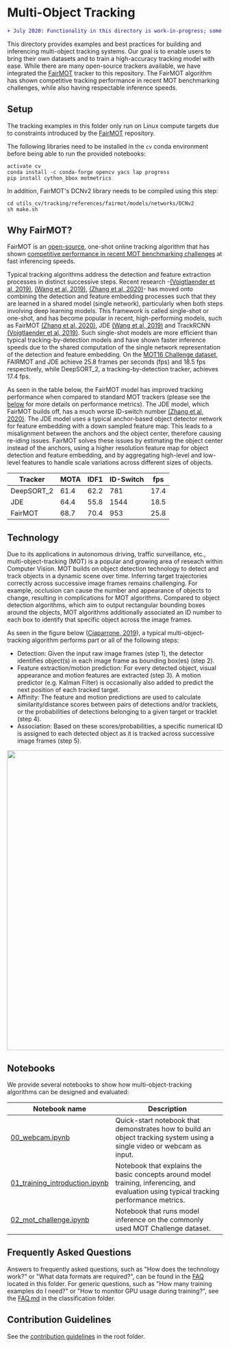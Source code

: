 # Multi-Object Tracking

```diff
+ July 2020: Functionality in this directory is work-in-progress; some notebooks may be incomplete.
```

This directory provides examples and best practices for building and inferencing multi-object tracking systems. Our goal is to enable users to bring their own datasets and to train a high-accuracy tracking model with ease. While there are many open-source trackers available, we have integrated the [FairMOT](https://github.com/ifzhang/FairMOT) tracker to this repository. The FairMOT algorithm has shown competitive tracking performance in recent MOT benchmarking challenges, while also having respectable inference speeds.


## Setup

The tracking examples in this folder only run on Linux compute targets due to constraints introduced by the [FairMOT](https://github.com/ifzhang/FairMOT) repository.

The following libraries need to be installed in the `cv` conda environment before being able to run the provided notebooks:
```
activate cv
conda install -c conda-forge opencv yacs lap progress
pip install cython_bbox motmetrics
```

In addition, FairMOT's DCNv2 library needs to be compiled using this step:
```
cd utils_cv/tracking/references/fairmot/models/networks/DCNv2  
sh make.sh
```



## Why FairMOT?
FairMOT is an [open-source](https://github.com/ifzhang/FairMOT), one-shot online tracking algorithm that has shown [competitive performance in recent MOT benchmarking challenges](https://motchallenge.net/method/MOT=3015&chl=5) at fast inferencing speeds.

Typical tracking algorithms address the detection and feature extraction processes in distinct successive steps. Recent research -[(Voigtlaender et al, 2019)](http://openaccess.thecvf.com/content_CVPR_2019/papers/Voigtlaender_MOTS_Multi-Object_Tracking_and_Segmentation_CVPR_2019_paper.pdf), [(Wang et al, 2019)](https://arxiv.org/pdf/1909.12605.pdf), [(Zhang et al, 2020)](https://arxiv.org/pdf/1909.12605.pdf)- has moved onto combining the detection and feature embedding processes such that they are learned in a shared model (single network), particularly when both steps involving deep learning models. This framework is called single-shot or one-shot, and has become popular in recent, high-performing models, such as FairMOT [(Zhang et al, 2020)](https://arxiv.org/pdf/1909.12605.pdf), JDE [(Wang et al, 2019)](https://arxiv.org/pdf/1909.12605.pdf) and TrackRCNN [(Voigtlaender et al, 2019)](http://openaccess.thecvf.com/content_CVPR_2019/papers/Voigtlaender_MOTS_Multi-Object_Tracking_and_Segmentation_CVPR_2019_paper.pdf). Such single-shot models are more efficient than typical tracking-by-detection models and have shown faster inference speeds due to the shared computation of the single network representation of the detection and feature embedding. On the [MOT16 Challenge dataset](https://motchallenge.net/results/MOT16/), FAIRMOT and JDE achieve 25.8 frames per seconds (fps) and 18.5 fps respectively, while DeepSORT_2, a tracking-by-detection tracker, achieves 17.4 fps.

As seen in the table below, the FairMOT model has improved tracking performance when compared to standard MOT trackers (please see the [below](#What-are-the-commonly-used-evaluation-metrics) for more details on performance metrics). The JDE model, which FairMOT builds off, has a much worse ID-switch number [(Zhang et al, 2020)](https://arxiv.org/pdf/1909.12605.pdf). The JDE model uses a typical anchor-based object detector network for feature embedding with a down sampled feature map. This leads to a misalignment between the anchors and the object center, therefore causing re-iding issues. FairMOT solves these issues by estimating the object center instead of the anchors, using a higher resolution feature map for object detection and feature embedding, and by aggregating high-level and low-level features to handle scale variations across different sizes of objects.

<center>

| Tracker  | MOTA | IDF1 |	ID-Switch | fps |
| -------- | ---- | ---- | ---------  | --- |
|DeepSORT_2| 61.4 | 62.2 | 781 | 17.4 |
|JDE| 64.4 | 55.8 | 1544 | 18.5 |
|FairMOT| 68.7 | 70.4 | 953 | 25.8 |

</center>


## Technology
Due to its applications in autonomous driving, traffic surveillance, etc., multi-object-tracking (MOT) is a popular and growing area of reseach within Computer Vision. MOT builds on object detection technology to detect and track objects in a dynamic scene over time. Inferring target trajectories correctly across successive image frames remains challenging. For example, occlusion can cause the number and appearance of objects to change, resulting in complications for MOT algorithms. Compared to object detection algorithms, which aim to output rectangular bounding boxes around the objects, MOT algorithms additionally associated an ID number to each box to identify that specific object across the image frames.

As seen in the figure below ([Ciaparrone, 2019](https://arxiv.org/pdf/1907.12740.pdf)), a typical multi-object-tracking algorithm performs part or all of the following steps:
* Detection: Given the input raw image frames (step 1), the detector identifies object(s) in each image frame as bounding box(es) (step 2).
* Feature extraction/motion prediction: For every detected object, visual appearance and motion features are extracted (step 3). A motion predictor (e.g. Kalman Filter) is occasionally also added to predict the next position of each tracked target.
* Affinity: The feature and motion predictions are used to calculate similarity/distance scores between pairs of detections and/or tracklets, or the probabilities of detections belonging to a given target or tracklet (step 4).
* Association: Based on these scores/probabilities, a specific numerical ID is assigned to each detected object as it is tracked across successive image frames (step 5).

<p align="center">
<img src="./media/figure_motmodules2.jpg" width="700" align="center"/>
</p>


## Notebooks

We provide several notebooks to show how multi-object-tracking algorithms can be designed and evaluated:

| Notebook name | Description |
| --- | --- |
| [00_webcam.ipynb](./00_webcam.ipynb)| Quick-start notebook that demonstrates how to build an object tracking system using a single video or webcam as input.
| [01_training_introduction.ipynb](./01_training_introduction.ipynb)| Notebook that explains the basic concepts around model training, inferencing, and evaluation using typical tracking performance metrics.|
| [02_mot_challenge.ipynb](./02_mot_challenge.ipynb) | Notebook that runs model inference on the commonly used MOT Challenge dataset. |


## Frequently Asked Questions

Answers to frequently asked questions, such as "How does the technology work?" or "What data formats are required?", can be found in the [FAQ](FAQ.md) located in this folder. For generic questions, such as "How many training examples do I need?" or "How to monitor GPU usage during training?", see the [FAQ.md](../classification/FAQ.md) in the classification folder.

## Contribution Guidelines

See the [contribution guidelines](../../CONTRIBUTING.md) in the root folder.
